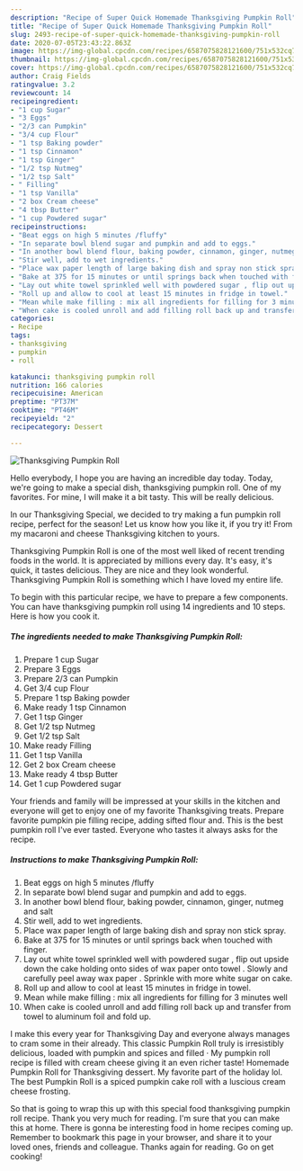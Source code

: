 ```yaml
---
description: "Recipe of Super Quick Homemade Thanksgiving Pumpkin Roll"
title: "Recipe of Super Quick Homemade Thanksgiving Pumpkin Roll"
slug: 2493-recipe-of-super-quick-homemade-thanksgiving-pumpkin-roll
date: 2020-07-05T23:43:22.863Z
image: https://img-global.cpcdn.com/recipes/6587075828121600/751x532cq70/thanksgiving-pumpkin-roll-recipe-main-photo.jpg
thumbnail: https://img-global.cpcdn.com/recipes/6587075828121600/751x532cq70/thanksgiving-pumpkin-roll-recipe-main-photo.jpg
cover: https://img-global.cpcdn.com/recipes/6587075828121600/751x532cq70/thanksgiving-pumpkin-roll-recipe-main-photo.jpg
author: Craig Fields
ratingvalue: 3.2
reviewcount: 14
recipeingredient:
- "1 cup Sugar"
- "3 Eggs"
- "2/3 can Pumpkin"
- "3/4 cup Flour"
- "1 tsp Baking powder"
- "1 tsp Cinnamon"
- "1 tsp Ginger"
- "1/2 tsp Nutmeg"
- "1/2 tsp Salt"
- " Filling"
- "1 tsp Vanilla"
- "2 box Cream cheese"
- "4 tbsp Butter"
- "1 cup Powdered sugar"
recipeinstructions:
- "Beat eggs on high 5 minutes /fluffy"
- "In separate bowl blend sugar and pumpkin and add to eggs."
- "In another bowl blend flour, baking powder, cinnamon, ginger, nutmeg and salt"
- "Stir well, add to wet ingredients."
- "Place wax paper length of large baking dish and spray non stick spray."
- "Bake at 375 for 15 minutes or until springs back when touched with finger."
- "Lay out white towel sprinkled well with powdered sugar , flip out upside down the cake holding onto sides of wax paper onto towel . Slowly and carefully peel away wax paper . Sprinkle with more white sugar on cake."
- "Roll up and allow to cool at least 15 minutes in fridge in towel."
- "Mean while make filling : mix all ingredients for filling for 3 minutes well"
- "When cake is cooled unroll and add filling roll back up and transfer from towel to aluminum foil and fold up."
categories:
- Recipe
tags:
- thanksgiving
- pumpkin
- roll

katakunci: thanksgiving pumpkin roll 
nutrition: 166 calories
recipecuisine: American
preptime: "PT37M"
cooktime: "PT46M"
recipeyield: "2"
recipecategory: Dessert

---
```



![Thanksgiving Pumpkin Roll](https://img-global.cpcdn.com/recipes/6587075828121600/751x532cq70/thanksgiving-pumpkin-roll-recipe-main-photo.jpg)

Hello everybody, I hope you are having an incredible day today. Today, we're going to make a special dish, thanksgiving pumpkin roll. One of my favorites. For mine, I will make it a bit tasty. This will be really delicious.

In our Thanksgiving Special, we decided to try making a fun pumpkin roll recipe, perfect for the season! Let us know how you like it, if you try it! From my macaroni and cheese Thanksgiving kitchen to yours.

Thanksgiving Pumpkin Roll is one of the most well liked of recent trending foods in the world. It is appreciated by millions every day. It's easy, it's quick, it tastes delicious. They are nice and they look wonderful. Thanksgiving Pumpkin Roll is something which I have loved my entire life.


To begin with this particular recipe, we have to prepare a few components. You can have thanksgiving pumpkin roll using 14 ingredients and 10 steps. Here is how you cook it.

<!--inarticleads1-->

##### The ingredients needed to make Thanksgiving Pumpkin Roll:

1. Prepare 1 cup Sugar
1. Prepare 3 Eggs
1. Prepare 2/3 can Pumpkin
1. Get 3/4 cup Flour
1. Prepare 1 tsp Baking powder
1. Make ready 1 tsp Cinnamon
1. Get 1 tsp Ginger
1. Get 1/2 tsp Nutmeg
1. Get 1/2 tsp Salt
1. Make ready  Filling
1. Get 1 tsp Vanilla
1. Get 2 box Cream cheese
1. Make ready 4 tbsp Butter
1. Get 1 cup Powdered sugar


Your friends and family will be impressed at your skills in the kitchen and everyone will get to enjoy one of my favorite Thanksgiving treats. Prepare favorite pumpkin pie filling recipe, adding sifted flour and. This is the best pumpkin roll I&#39;ve ever tasted. Everyone who tastes it always asks for the recipe. 

<!--inarticleads2-->

##### Instructions to make Thanksgiving Pumpkin Roll:

1. Beat eggs on high 5 minutes /fluffy
1. In separate bowl blend sugar and pumpkin and add to eggs.
1. In another bowl blend flour, baking powder, cinnamon, ginger, nutmeg and salt
1. Stir well, add to wet ingredients.
1. Place wax paper length of large baking dish and spray non stick spray.
1. Bake at 375 for 15 minutes or until springs back when touched with finger.
1. Lay out white towel sprinkled well with powdered sugar , flip out upside down the cake holding onto sides of wax paper onto towel . Slowly and carefully peel away wax paper . Sprinkle with more white sugar on cake.
1. Roll up and allow to cool at least 15 minutes in fridge in towel.
1. Mean while make filling : mix all ingredients for filling for 3 minutes well
1. When cake is cooled unroll and add filling roll back up and transfer from towel to aluminum foil and fold up.


I make this every year for Thanksgiving Day and everyone always manages to cram some in their already. This classic Pumpkin Roll truly is irresistibly delicious, loaded with pumpkin and spices and filled · My pumpkin roll recipe is filled with cream cheese giving it an even richer taste! Homemade Pumpkin Roll for Thanksgiving dessert. My favorite part of the holiday lol. The best Pumpkin Roll is a spiced pumpkin cake roll with a luscious cream cheese frosting. 

So that is going to wrap this up with this special food thanksgiving pumpkin roll recipe. Thank you very much for reading. I'm sure that you can make this at home. There is gonna be interesting food in home recipes coming up. Remember to bookmark this page in your browser, and share it to your loved ones, friends and colleague. Thanks again for reading. Go on get cooking!
